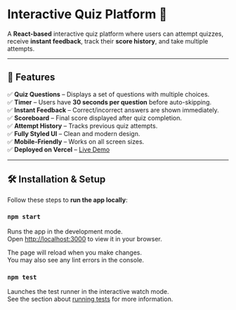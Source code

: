 # Interactive Quiz Platform 🎯

A **React-based** interactive quiz platform where users can attempt quizzes, receive **instant feedback**, track their **score history**, and take multiple attempts.

---

## 🚀 Features
✅ **Quiz Questions** – Displays a set of questions with multiple choices.  
✅ **Timer** – Users have **30 seconds per question** before auto-skipping.  
✅ **Instant Feedback** – Correct/incorrect answers are shown immediately.  
✅ **Scoreboard** – Final score displayed after quiz completion.  
✅ **Attempt History** – Tracks previous quiz attempts.  
✅ **Fully Styled UI** – Clean and modern design.  
✅ **Mobile-Friendly** – Works on all screen sizes.  
✅ **Deployed on Vercel** – [Live Demo](https://quiz-two-vert.vercel.app/)  

---

## 🛠️ Installation & Setup

Follow these steps to **run the app locally**:

### `npm start`

Runs the app in the development mode.\
Open [http://localhost:3000](http://localhost:3000) to view it in your browser.

The page will reload when you make changes.\
You may also see any lint errors in the console.

### `npm test`

Launches the test runner in the interactive watch mode.\
See the section about [running tests](https://facebook.github.io/create-react-app/docs/running-tests) for more information.


